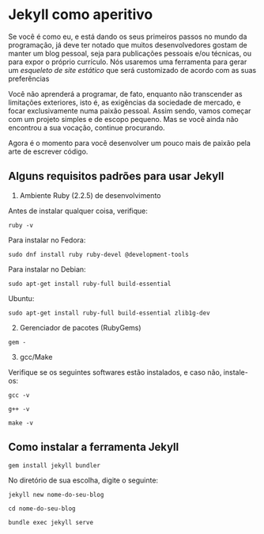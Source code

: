 

# Jekyll como aperitivo

Se você é como eu, e está dando os seus primeiros passos no mundo da programação,
já deve ter notado que muitos desenvolvedores gostam de manter um blog pessoal, seja para publicações pessoais e/ou técnicas, ou para expor o próprio currículo. Nós usaremos uma ferramenta para gerar um *esqueleto de site estático* que será customizado de acordo com as suas preferências

Você não aprenderá a programar, de fato, enquanto não transcender as limitações exteriores, isto é, as exigências da sociedade de mercado, e focar exclusivamente numa paixão pessoal. Assim sendo, vamos começar com um projeto simples e de escopo pequeno. Mas se você ainda não encontrou a sua vocação, continue procurando.

Agora é o momento para você desenvolver um pouco mais de paixão pela arte de escrever código.

## Alguns requisitos padrões para usar Jekyll

1. Ambiente Ruby (2.2.5) de desenvolvimento
	

Antes de instalar qualquer coisa, verifique:
	
```
ruby -v
```

Para instalar no Fedora:

```
sudo dnf install ruby ruby-devel @development-tools
```

Para instalar no Debian:

```
sudo apt-get install ruby-full build-essential
```
Ubuntu:

```
sudo apt-get install ruby-full build-essential zlib1g-dev
```

2. Gerenciador de pacotes (RubyGems)

```
gem -
```

3. gcc/Make

Verifique se os seguintes softwares estão instalados, e caso não, instale-os:

```
gcc -v
```
```
g++ -v
```
```
make -v
```

## Como instalar a ferramenta Jekyll

```
gem install jekyll bundler
```

No diretório de sua escolha, digite o seguinte:

```
jekyll new nome-do-seu-blog
```

```
cd nome-do-seu-blog
```

```
bundle exec jekyll serve 
```

